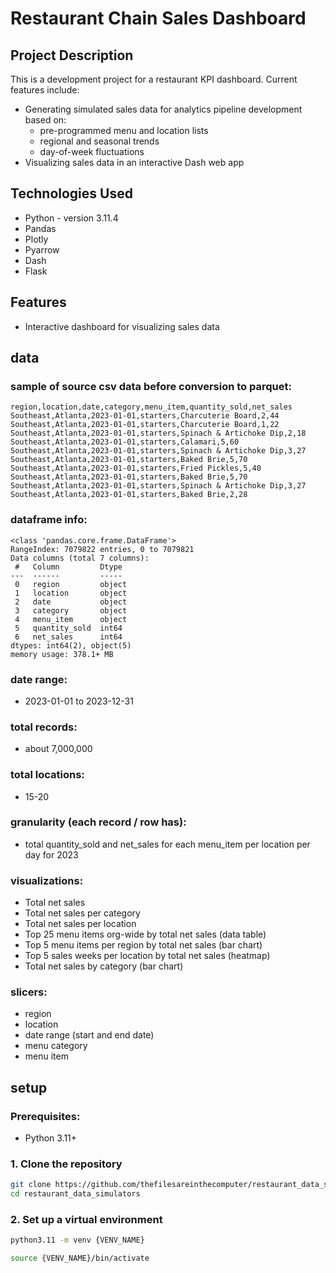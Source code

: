 # Restaurant Chain Sales Dashboard

## Project Description
This is a development project for a restaurant KPI dashboard.
Current features include:
- Generating simulated sales data for analytics pipeline development based on: 
    - pre-programmed menu and location lists 
    - regional and seasonal trends
    - day-of-week fluctuations
- Visualizing sales data in an interactive Dash web app


## Technologies Used
- Python - version 3.11.4
- Pandas
- Plotly
- Pyarrow
- Dash
- Flask

## Features
- Interactive dashboard for visualizing sales data

## data

### sample of source csv data before conversion to parquet:
```
region,location,date,category,menu_item,quantity_sold,net_sales
Southeast,Atlanta,2023-01-01,starters,Charcuterie Board,2,44
Southeast,Atlanta,2023-01-01,starters,Charcuterie Board,1,22
Southeast,Atlanta,2023-01-01,starters,Spinach & Artichoke Dip,2,18
Southeast,Atlanta,2023-01-01,starters,Calamari,5,60
Southeast,Atlanta,2023-01-01,starters,Spinach & Artichoke Dip,3,27
Southeast,Atlanta,2023-01-01,starters,Baked Brie,5,70
Southeast,Atlanta,2023-01-01,starters,Fried Pickles,5,40
Southeast,Atlanta,2023-01-01,starters,Baked Brie,5,70
Southeast,Atlanta,2023-01-01,starters,Spinach & Artichoke Dip,3,27
Southeast,Atlanta,2023-01-01,starters,Baked Brie,2,28
```

### dataframe info:
```
<class 'pandas.core.frame.DataFrame'>
RangeIndex: 7079822 entries, 0 to 7079821
Data columns (total 7 columns):
 #   Column         Dtype 
---  ------         ----- 
 0   region         object
 1   location       object
 2   date           object
 3   category       object
 4   menu_item      object
 5   quantity_sold  int64 
 6   net_sales      int64 
dtypes: int64(2), object(5)
memory usage: 378.1+ MB
```

### date range: 
- 2023-01-01 to 2023-12-31

### total records: 
- about 7,000,000

### total locations: 
- 15-20

### granularity (each record / row has): 
- total quantity_sold and net_sales for each menu_item per location per day for 2023

### visualizations:
- Total net sales
- Total net sales per category
- Total net sales per location
- Top 25 menu items org-wide by total net sales (data table)
- Top 5 menu items per region by total net sales (bar chart)
- Top 5 sales weeks per location by total net sales (heatmap)
- Total net sales by category (bar chart)

### slicers:
- region
- location
- date range (start and end date)
- menu category
- menu item

## setup

### Prerequisites:
- Python 3.11+

### 1. Clone the repository
```bash
git clone https://github.com/thefilesareinthecomputer/restaurant_data_simulators.git
cd restaurant_data_simulators
```
### 2. Set up a virtual environment
```bash
python3.11 -m venv {VENV_NAME}

source {VENV_NAME}/bin/activate
```
